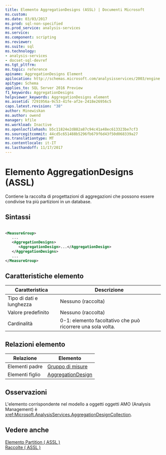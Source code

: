 ```yaml
---
title: Elemento AggregationDesigns (ASSL) | Documenti Microsoft
ms.custom: 
ms.date: 03/03/2017
ms.prod: sql-non-specified
ms.prod_service: analysis-services
ms.service: 
ms.component: scripting
ms.reviewer: 
ms.suite: sql
ms.technology:
- analysis-services
- docset-sql-devref
ms.tgt_pltfrm: 
ms.topic: reference
apiname: AggregationDesigns Element
apilocation: http://schemas.microsoft.com/analysisservices/2003/engine
apitype: Schema
applies_to: SQL Server 2016 Preview
f1_keywords: AggregationDesigns
helpviewer_keywords: AggregationDesigns element
ms.assetid: 7291956a-9c53-41fe-af2e-2418e26956c5
caps.latest.revision: "38"
author: Minewiskan
ms.author: owend
manager: kfile
ms.workload: Inactive
ms.openlocfilehash: b5c11824e2d882a87c94c41a48ec613323be7cf3
ms.sourcegitcommit: 44cd5c651488b5296fb679f6d43f50d068339a27
ms.translationtype: MT
ms.contentlocale: it-IT
ms.lasthandoff: 11/17/2017
---
```

# <a name="aggregationdesigns-element-assl"></a>Elemento AggregationDesigns (ASSL)
  Contiene la raccolta di progettazioni di aggregazioni che possono essere condivise tra più partizioni in un database.  
  
## <a name="syntax"></a>Sintassi  
  
```xml  
  
<MeasureGroup>  
   ...  
   <AggregationDesigns>  
      <AggregationDesign>...</AggregationDesign>  
   </AggregationDesigns>  
   ...  
</MeasureGroup>  
```  
  
## <a name="element-characteristics"></a>Caratteristiche elemento  
  
|Caratteristica|Descrizione|  
|--------------------|-----------------|  
|Tipo di dati e lunghezza|Nessuno (raccolta)|  
|Valore predefinito|Nessuno (raccolta)|  
|Cardinalità|0-1: elemento facoltativo che può ricorrere una sola volta.|  
  
## <a name="element-relationships"></a>Relazioni elemento  
  
|Relazione|Elemento|  
|------------------|-------------|  
|Elementi padre|[Gruppo di misure](../../../analysis-services/scripting/objects/measuregroup-element-assl.md)|  
|Elementi figlio|[AggregationDesign](../../../analysis-services/scripting/objects/aggregationdesign-element-assl.md)|  
  
## <a name="remarks"></a>Osservazioni  
 L'elemento corrispondente nel modello a oggetti oggetti AMO (Analysis Management) è <xref:Microsoft.AnalysisServices.AggregationDesignCollection>.  
  
## <a name="see-also"></a>Vedere anche  
 [Elemento Partition &#40; ASSL &#41;](../../../analysis-services/scripting/objects/partition-element-assl.md)   
 [Raccolte &#40; ASSL &#41;](../../../analysis-services/scripting/collections/collections-assl.md)  
  
  
